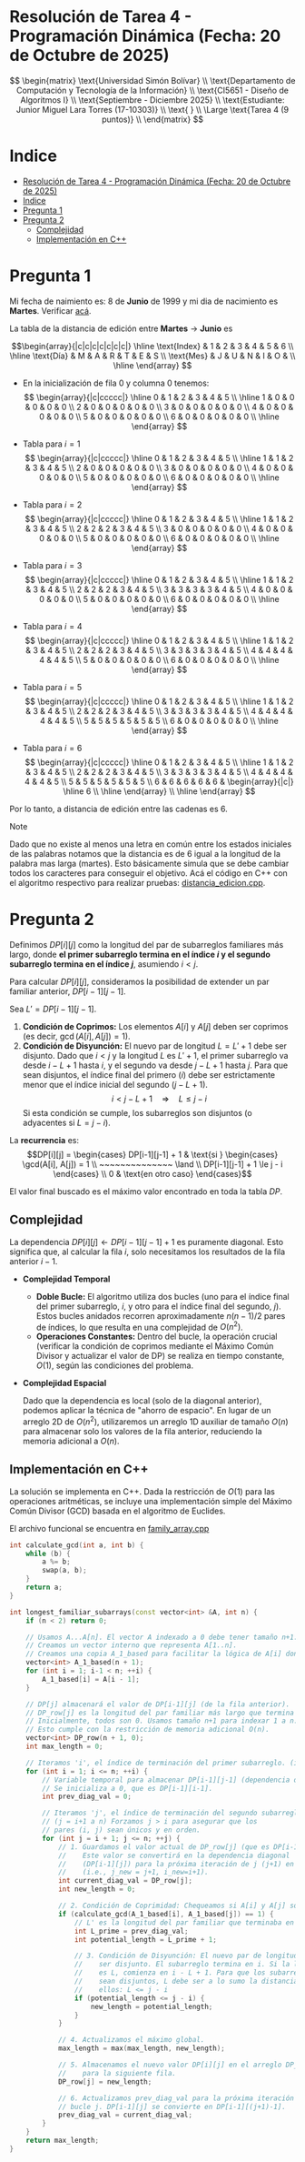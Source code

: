 # Resolución de Tarea 4 - Programación Dinámica (Fecha: 20 de Octubre de 2025)

$$
\begin{matrix}
\text{Universidad Simón Bolívar} \\
\text{Departamento de Computación y Tecnología de la Información} \\
\text{CI5651 - Diseño de Algoritmos I} \\
\text{Septiembre - Diciembre 2025} \\
\text{Estudiante: Junior Miguel Lara Torres (17-10303)} \\
\text{ } \\
\Large \text{Tarea 4 (9 puntos)} \\
\end{matrix}
$$

# Indice
- [Resolución de Tarea 4 - Programación Dinámica (Fecha: 20 de Octubre de 2025)](#resolución-de-tarea-4---programación-dinámica-fecha-20-de-octubre-de-2025)
- [Indice](#indice)
- [Pregunta 1](#pregunta-1)
- [Pregunta 2](#pregunta-2)
  - [Complejidad](#complejidad)
  - [Implementación en C++](#implementación-en-c)

# Pregunta 1

Mi fecha de naimiento es: 8 de **Junio** de 1999 y mi dia de nacimiento es **Martes**. Verificar [acá](https://www.gigacalculator.com/calculators/weekday-calculator.php).

La tabla de la distancia de edición entre **Martes** $\to$ **Junio** es

$$\begin{array}{|c|c|c|c|c|c|c|} \hline
    \text{Index} & 1 & 2 & 3 & 4 & 5 & 6 \\ \hline
    \text{Día} & M & A & R & T & E & S \\
    \text{Mes} & J & U & N & I & O & \\ \hline
\end{array}
$$

* En la inicialización de fila 0 y columna 0 tenemos:
$$
\begin{array}{|c|ccccc|} \hline
     0 & 1 & 2 & 3 & 4 & 5 \\ \hline
     1 & 0 & 0 & 0 & 0 & 0 \\
     2 & 0 & 0 & 0 & 0 & 0 \\
     3 & 0 & 0 & 0 & 0 & 0 \\
     4 & 0 & 0 & 0 & 0 & 0 \\
     5 & 0 & 0 & 0 & 0 & 0 \\
     6 & 0 & 0 & 0 & 0 & 0 \\ \hline
\end{array}
$$

* Tabla para $i = 1$
$$
\begin{array}{|c|ccccc|} \hline
     0 & 1 & 2 & 3 & 4 & 5 \\ \hline
     1 & 1 & 2 & 3 & 4 & 5 \\
     2 & 0 & 0 & 0 & 0 & 0 \\
     3 & 0 & 0 & 0 & 0 & 0 \\
     4 & 0 & 0 & 0 & 0 & 0 \\
     5 & 0 & 0 & 0 & 0 & 0 \\
     6 & 0 & 0 & 0 & 0 & 0 \\ \hline
\end{array}
$$

* Tabla para $i = 2$
$$
\begin{array}{|c|ccccc|} \hline
     0 & 1 & 2 & 3 & 4 & 5 \\ \hline
     1 & 1 & 2 & 3 & 4 & 5 \\
     2 & 2 & 2 & 3 & 4 & 5 \\
     3 & 0 & 0 & 0 & 0 & 0 \\
     4 & 0 & 0 & 0 & 0 & 0 \\
     5 & 0 & 0 & 0 & 0 & 0 \\
     6 & 0 & 0 & 0 & 0 & 0 \\ \hline
\end{array}
$$

* Tabla para $i = 3$
$$
\begin{array}{|c|ccccc|} \hline
     0 & 1 & 2 & 3 & 4 & 5 \\ \hline
     1 & 1 & 2 & 3 & 4 & 5 \\
     2 & 2 & 2 & 3 & 4 & 5 \\
     3 & 3 & 3 & 3 & 4 & 5 \\
     4 & 0 & 0 & 0 & 0 & 0 \\
     5 & 0 & 0 & 0 & 0 & 0 \\
     6 & 0 & 0 & 0 & 0 & 0 \\ \hline
\end{array}
$$

* Tabla para $i = 4$
$$
\begin{array}{|c|ccccc|} \hline
     0 & 1 & 2 & 3 & 4 & 5 \\ \hline
     1 & 1 & 2 & 3 & 4 & 5 \\
     2 & 2 & 2 & 3 & 4 & 5 \\
     3 & 3 & 3 & 3 & 4 & 5 \\
     4 & 4 & 4 & 4 & 4 & 5 \\
     5 & 0 & 0 & 0 & 0 & 0 \\
     6 & 0 & 0 & 0 & 0 & 0 \\ \hline
\end{array}
$$

* Tabla para $i = 5$
$$
\begin{array}{|c|ccccc|} \hline
     0 & 1 & 2 & 3 & 4 & 5 \\ \hline
     1 & 1 & 2 & 3 & 4 & 5 \\
     2 & 2 & 2 & 3 & 4 & 5 \\
     3 & 3 & 3 & 3 & 4 & 5 \\
     4 & 4 & 4 & 4 & 4 & 5 \\
     5 & 5 & 5 & 5 & 5 & 5 \\
     6 & 0 & 0 & 0 & 0 & 0 \\ \hline
\end{array}
$$

* Tabla para $i = 6$
$$
\begin{array}{|c|ccccc|} \hline
     0 & 1 & 2 & 3 & 4 & 5 \\ \hline
     1 & 1 & 2 & 3 & 4 & 5 \\
     2 & 2 & 2 & 3 & 4 & 5 \\
     3 & 3 & 3 & 3 & 4 & 5 \\
     4 & 4 & 4 & 4 & 4 & 5 \\
     5 & 5 & 5 & 5 & 5 & 5 \\
     6 & 6 & 6 & 6 & 6 & \begin{array}{|c|} \hline 6 \\ \hline \end{array} \\ \hline
\end{array}
$$

Por lo tanto, a distancia de edición entre las cadenas es 6.

>[!NOTE]
> Dado que no existe al menos una letra en común entre los estados iniciales de las palabras notamos que la distancia es de 6 igual a la longitud de la palabra mas larga (martes). Esto básicamente simula que se debe cambiar todos los caracteres para conseguir el objetivo. Acá el código en C++ con el algoritmo respectivo para realizar pruebas: [distancia_edicion.cpp](https://github.com/JMLTUnderCode/Algorithm_Design/blob/main/4-Tarea/distancia_edicion.cpp).


# Pregunta 2

Definimos $DP[i][j]$ como la longitud del par de subarreglos familiares más largo, donde **el primer subarreglo termina en el índice $i$ y el segundo subarreglo termina en el índice $j$**, asumiendo $i < j$.

Para calcular $DP[i][j]$, consideramos la posibilidad de extender un par familiar anterior, $DP[i-1][j-1]$.

Sea $L' = DP[i-1][j-1]$.

1.  **Condición de Coprimos:** Los elementos $A[i]$ y $A[j]$ deben ser coprimos (es decir, $\gcd(A[i], A[j]) = 1$).
2.  **Condición de Disyunción:** El nuevo par de longitud $L = L' + 1$ debe ser disjunto. Dado que $i < j$ y la longitud $L$ es $L' + 1$, el primer subarreglo va desde $i - L + 1$ hasta $i$, y el segundo va desde $j - L + 1$ hasta $j$. Para que sean disjuntos, el índice final del primero ($i$) debe ser estrictamente menor que el índice inicial del segundo ($j - L + 1$).
    $$i < j - L + 1 \quad \Rightarrow \quad L \le j - i$$
    Si esta condición se cumple, los subarreglos son disjuntos (o adyacentes si $L = j-i$).

La **recurrencia** es:
$$DP[i][j] = \begin{cases} 
    DP[i-1][j-1] + 1 & \text{si } \begin{cases}
        \gcd(A[i], A[j]) = 1 \\
        ~~~~~~~~~~~~~~ \land \\
        DP[i-1][j-1] + 1 \le j - i
    \end{cases} \\ 
    0 & \text{en otro caso} \end{cases}$$

El valor final buscado es el máximo valor encontrado en toda la tabla $DP$.

## Complejidad

La dependencia $DP[i][j] \leftarrow DP[i-1][j-1] + 1$ es puramente diagonal. Esto significa que, al calcular la fila $i$, solo necesitamos los resultados de la fila anterior $i-1$.

* **Complejidad Temporal** 
    
   * **Doble Bucle:** El algoritmo utiliza dos bucles (uno para el índice final del primer subarreglo, $i$, y otro para el índice final del segundo, $j$). Estos bucles anidados recorren aproximadamente $n(n-1)/2$ pares de índices, lo que resulta en una complejidad de $O(n^2)$.
   * **Operaciones Constantes:** Dentro del bucle, la operación crucial (verificar la condición de coprimos mediante el Máximo Común Divisor y actualizar el valor de DP) se realiza en tiempo constante, $O(1)$, según las condiciones del problema.

*  **Complejidad Espacial** 
  
    Dado que la dependencia es local (solo de la diagonal anterior), podemos aplicar la técnica de "ahorro de espacio". En lugar de un arreglo 2D de $O(n^2)$, utilizaremos un arreglo 1D auxiliar de tamaño $O(n)$ para almacenar solo los valores de la fila anterior, reduciendo la memoria adicional a $O(n)$.

## Implementación en C++

La solución se implementa en C++. Dada la restricción de $O(1)$ para las operaciones aritméticas, se incluye una implementación simple del Máximo Común Divisor (GCD) basada en el algoritmo de Euclides.

El archivo funcional se encuentra en [family_array.cpp](https://github.com/JMLTUnderCode/Algorithm_Design/blob/main/4-Tarea/family_array.cpp)


```cpp
int calculate_gcd(int a, int b) {
    while (b) {
        a %= b;
        swap(a, b);
    }
    return a;
}

int longest_familiar_subarrays(const vector<int> &A, int n) {
    if (n < 2) return 0;

    // Usamos A...A[n]. El vector A indexado a 0 debe tener tamaño n+1.
    // Creamos un vector interno que representa A[1..n].
    // Creamos una copia A_1_based para facilitar la lógica de A[i] donde i >= 1.
    vector<int> A_1_based(n + 1);
    for (int i = 1; i-1 < n; ++i) {
        A_1_based[i] = A[i - 1];
    }

    // DP[j] almacenará el valor de DP[i-1][j] (de la fila anterior).
    // DP_row[j] es la longitud del par familiar más largo que termina en (i-1, j).
    // Inicialmente, todos son 0. Usamos tamaño n+1 para indexar 1 a n.
    // Esto cumple con la restricción de memoria adicional O(n).
    vector<int> DP_row(n + 1, 0);
    int max_length = 0;

    // Iteramos 'i', el índice de terminación del primer subarreglo. (i = 1 a n)
    for (int i = 1; i <= n; ++i) {
        // Variable temporal para almacenar DP[i-1][j-1] (dependencia diagonal).
        // Se inicializa a 0, que es DP[i-1][i-1].
        int prev_diag_val = 0;

        // Iteramos 'j', el índice de terminación del segundo subarreglo. 
        // (j = i+1 a n) Forzamos j > i para asegurar que los 
        // pares (i, j) sean únicos y en orden.
        for (int j = i + 1; j <= n; ++j) {
            // 1. Guardamos el valor actual de DP_row[j] (que es DP[i-1][j]).
            //    Este valor se convertirá en la dependencia diagonal 
            //    (DP[i-1][j]) para la próxima iteración de j (j+1) en la fila i 
            //    (i.e., j_new = j+1, i_new=i+1).
            int current_diag_val = DP_row[j];
            int new_length = 0;

            // 2. Condición de Coprimidad: Chequeamos si A[i] y A[j] son coprimos.
            if (calculate_gcd(A_1_based[i], A_1_based[j]) == 1) {
                // L' es la longitud del par familiar que terminaba en (i-1, j-1).
                int L_prime = prev_diag_val;
                int potential_length = L_prime + 1;

                // 3. Condición de Disyunción: El nuevo par de longitud L debe 
                //    ser disjunto. El subarreglo termina en i. Si la longitud 
                //    es L, comienza en i - L + 1. Para que los subarreglos 
                //    sean disjuntos, L debe ser a lo sumo la distancia entre 
                //    ellos: L <= j - i
                if (potential_length <= j - i) {
                    new_length = potential_length;
                }
            }

            // 4. Actualizamos el máximo global.
            max_length = max(max_length, new_length);

            // 5. Almacenamos el nuevo valor DP[i][j] en el arreglo DP_row[j] 
            //    para la siguiente fila.
            DP_row[j] = new_length;

            // 6. Actualizamos prev_diag_val para la próxima iteración del 
            // bucle j. DP[i-1][j] se convierte en DP[i-1][(j+1)-1].
            prev_diag_val = current_diag_val;
        }
    }
    return max_length;
}
```
